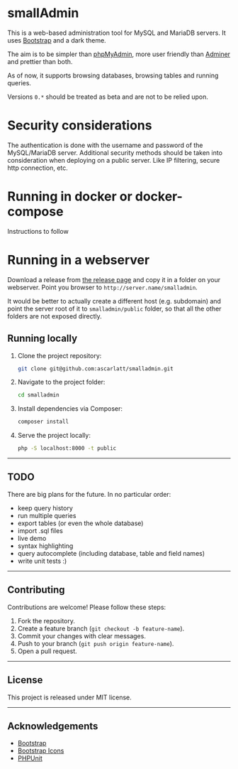 # smallAdmin

This is a web-based administration tool for MySQL and MariaDB servers. It uses
[Bootstrap](https://getbootstrap.com/) and a dark theme.

The aim is to be simpler than [phpMyAdmin](https://www.phpmyadmin.net/), more user
friendly than [Adminer](https://www.adminer.org/) and prettier than both.

As of now, it supports browsing databases, browsing tables and running queries.

Versions `0.*` should be treated as beta and are not to be relied upon.

# Security considerations

The authentication is done with the username and password of the MySQL/MariaDB
server. Additional security methods should be taken into consideration when
deploying on a public server. Like IP filtering, secure http connection, etc.

# Running in docker or docker-compose

Instructions to follow

# Running in a webserver

Download a release from [the release page](https://github.com/ascarlatt/smalladmin/releases)
and copy it in a folder on your webserver. Point you browser to `http://server.name/smalladmin`.

It would be better to actually create a different host (e.g. subdomain) and point the
server root of it to `smalladmin/public` folder, so that all the other folders are
not exposed directly.

## Running locally

1. Clone the project repository:
   ```bash
   git clone git@github.com:ascarlatt/smalladmin.git
   ```

2. Navigate to the project folder:
   ```bash
   cd smalladmin
   ```

3. Install dependencies via Composer:
   ```bash
   composer install
   ```

4. Serve the project locally:
   ```bash
   php -S localhost:8000 -t public
   ```

---

## TODO

There are big plans for the future. In no particular order:

* keep query history
* run multiple queries
* export tables (or even the whole database)
* import .sql files
* live demo
* syntax highlighting
* query autocomplete (including database, table and field names)
* write unit tests :)

---

## Contributing

Contributions are welcome! Please follow these steps:

1. Fork the repository.
2. Create a feature branch (`git checkout -b feature-name`).
3. Commit your changes with clear messages.
4. Push to your branch (`git push origin feature-name`).
5. Open a pull request.

---

## License

This project is released under MIT license.

---

## Acknowledgements

- [Bootstrap](https://getbootstrap.com/)
- [Bootstrap Icons](https://icons.getbootstrap.com/)
- [PHPUnit](https://phpunit.de/)
